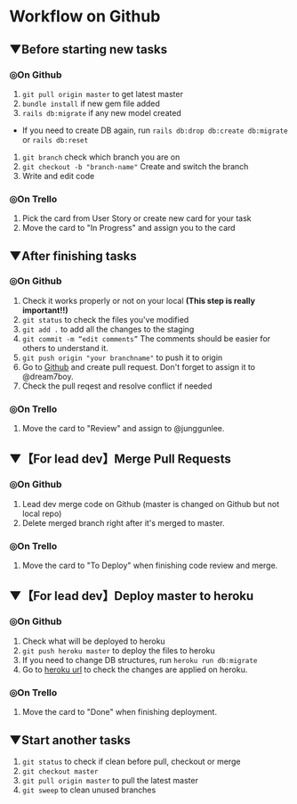 # Workflow on Github
## ▼Before starting new tasks
### ◎On Github 
1. `git pull origin master` to get latest master
1. `bundle install` if new gem file added
1. `rails db:migrate` if any new model created
  - If you need to create DB again, run `rails db:drop db:create db:migrate` or `rails db:reset`
1. `git branch` check which branch you are on
1. `git checkout -b "branch-name"` Create and switch the branch
1. Write and edit code

### ◎On Trello
1. Pick the card from User Story or create new card for your task
1. Move the card to "In Progress" and assign you to the card

## ▼After finishing tasks
### ◎On Github 
1. Check it works properly or not on your local **(This step is really important!!)**
1. `git status` to check the files you've modified
1. `git add .` to add all the changes to the staging
1. `git commit -m “edit comments”` The comments should be easier for others to understand it.
1. `git push origin "your branchname"` to push it to origin
1. Go to [Github](https://github.com/dream7boy/rails-airbnb-clone) and create pull request. Don't forget to assign it to @dream7boy.
1. Check the pull reqest and resolve conflict if needed

### ◎On Trello
1. Move the card to "Review" and assign to @junggunlee.

## ▼【For lead dev】Merge Pull Requests
### ◎On Github 
1. Lead dev merge code on Github (master is changed on Github but not local repo)
1. Delete merged branch right after it's merged to master.

### ◎On Trello
1. Move the card to "To Deploy" when finishing code review and merge.

## ▼【For lead dev】Deploy master to heroku
### ◎On Github 
1. Check what will be deployed to heroku 
1. `git push heroku master` to deploy the files to heroku
1. If you need to change DB structures, run `heroku run db:migrate`
1. Go to [heroku url](https://airbnb-dream7boy.herokuapp.com/) to check the changes are applied on heroku.

### ◎On Trello
1. Move the card to "Done" when finishing deployment.

## ▼Start another tasks
1. `git status` to check if clean before pull, checkout or merge
1. `git checkout master`
1. `git pull origin master` to pull the latest master
1. `git sweep` to clean unused branches
